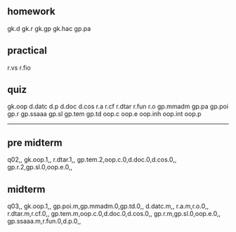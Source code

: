 ## homework
gk.d
gk.r
gk.gp
gk.hac
gp.pa

## practical
r.vs
r.fio

## quiz
gk.oop
d.datc
d.p
d.doc
d.cos
r.a
r.cf
r.dtar
r.fun
r.o
gp.mmadm
gp.pa
gp.poi
gp.r
gp.ssaaa
gp.sl
gp.tem
gp.td
oop.c
oop.e
oop.inh
oop.int
oop.p

-------------------------------------------------------------------------------

## pre midterm

q02,,
gk.oop.1,,
r.dtar.1,,
gp.tem.2,oop.c.0,d.doc.0,d.cos.0,,
gp.r.2,gp.sl.0,oop.e.0,,


## midterm

q03,,
gk.oop.1,,
gp.poi.m,gp.mmadm.0,gp.td.0,,
d.datc.m,,
r.a.m,r.o.0,,
r.dtar.m,r.cf.0,,
gp.tem.m,oop.c.0,d.doc.0,d.cos.0,,
gp.r.m,gp.sl.0,oop.e.0,,
gp.ssaaa.m,r.fun.0,d.p.0,,

